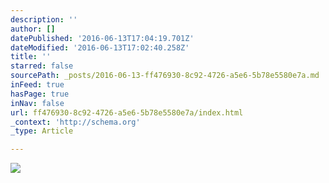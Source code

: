 ```yaml
---
description: ''
author: []
datePublished: '2016-06-13T17:04:19.701Z'
dateModified: '2016-06-13T17:02:40.258Z'
title: ''
starred: false
sourcePath: _posts/2016-06-13-ff476930-8c92-4726-a5e6-5b78e5580e7a.md
inFeed: true
hasPage: true
inNav: false
url: ff476930-8c92-4726-a5e6-5b78e5580e7a/index.html
_context: 'http://schema.org'
_type: Article

---
```

![](https://the-grid-user-content.s3-us-west-2.amazonaws.com/452a545c-b20a-4797-83a4-0b4cd147b6af.jpg)